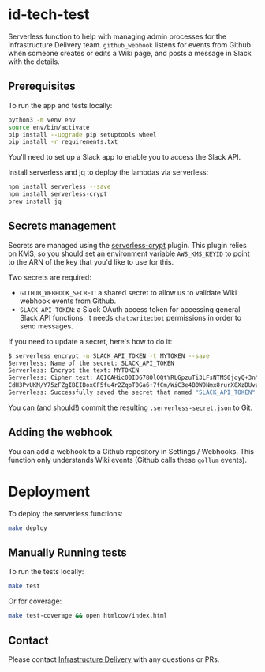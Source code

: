 # id-tech-test

Serverless function to help with managing admin processes for the Infrastructure Delivery team.
`github_webhook` listens for events from Github when someone creates or edits a Wiki page, and posts a message in Slack with the details.

## Prerequisites

To run the app and tests locally:

```bash
python3 -m venv env
source env/bin/activate
pip install --upgrade pip setuptools wheel
pip install -r requirements.txt
```

You'll need to set up a Slack app to enable you to access the Slack API.

Install serverless and jq to deploy the lambdas via serverless:

```sh
npm install serverless --save
npm install serverless-crypt
brew install jq
```

## Secrets management

Secrets are managed using the [serverless-crypt](https://github.com/marcy-terui/serverless-crypt) plugin. This plugin relies on KMS, so you should set an environment variable `AWS_KMS_KEYID` to point to the ARN of the key that you'd like to use for this.

Two secrets are required:

- `GITHUB_WEBHOOK_SECRET`: a shared secret to allow us to validate Wiki webhook events from Github.
- `SLACK_API_TOKEN`: a Slack OAuth access token for accessing general Slack API functions. It needs `chat:write:bot` permissions in order to send messages.

 If you need to update a secret, here's how to do it:

```sh
$ serverless encrypt -n SLACK_API_TOKEN -t MYTOKEN --save
Serverless: Name of the secret: SLACK_API_TOKEN
Serverless: Encrypt the text: MYTOKEN
Serverless: Cipher text: AQICAHic00ID678OlOQtYRLGpzuTi3LFsNTMS0joyQ+3nNiHIAEklBkRpM2A+cUbmYPIX2hgAAAArzCBrAYJKoZIhvcNAQcGoIGeMIGbAgEAMIGVBgkqhkiG9w0BBwEwHgYJYIZIAWUDBAEuMBEED
CdH3PvUKM/Y75zFZgIBEIBoxCF5fu4r2ZqoT0Ga6+7fCm/WiC3e4B0W9Nmx8rurX8XzDUvzaIW3ZD3cv+Sn458+gAut5RMhiKC23Ioynz+YSoaRw9H0UY+qGaIXxbSBXcyHaUvaZ+eolCWaESsJ/8KOlOhAW9VA2do=
Serverless: Successfully saved the secret that named "SLACK_API_TOKEN"
```

You can (and should!) commit the resulting `.serverless-secret.json` to Git.
## Adding the webhook

You can add a webhook to a Github repository in Settings / Webhooks. This function only understands Wiki events (Github calls these `gollum` events).

# Deployment

To deploy the serverless functions:

```sh
make deploy
```
## Manually Running tests

To run the tests locally:

```sh
make test
```

Or for coverage:

```sh
make test-coverage && open htmlcov/index.html
```

## Contact

Please contact [Infrastructure Delivery](mailto:infrastructure.delivery@ft.com) with any questions or PRs.
